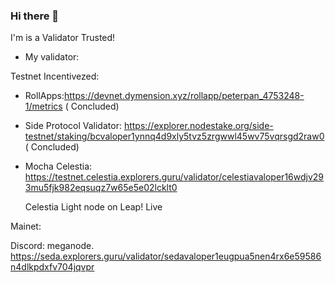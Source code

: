### Hi there 👋

I'm is a Validator Trusted! 

* My validator:

Testnet Incentivezed:
 
- RollApps:https://devnet.dymension.xyz/rollapp/peterpan_4753248-1/metrics  ( Concluded)

- Side Protocol Validator: https://explorer.nodestake.org/side-testnet/staking/bcvaloper1ynnq4d9xly5tvz5zrgwwl45wv75vqrsgd2raw0 ( Concluded)

- Mocha Celestia: https://testnet.celestia.explorers.guru/validator/celestiavaloper16wdjv293mu5fjk982eqsuqz7w65e5e02lcklt0



  Celestia Light node on Leap! Live

 Mainet: 

Discord: meganode.
https://seda.explorers.guru/validator/sedavaloper1eugpua5nen4rx6e59586n4dlkpdxfv704jqvpr
<!--
**MegaNode** is a ✨ _special_ ✨ repository because its `README.md` (this file) appears on your GitHub profile.

- 🔭Email:contact.meganode@gmail.com

-->
